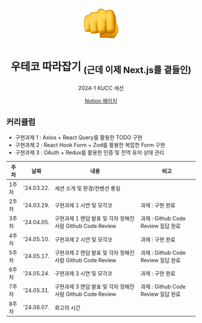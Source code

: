 <div align="center">
  <img src="profile/readme-assets/fist.png" width="100" height="100" />
  <h1>우테코 따라잡기 <sub>(근데 이제 Next.js를 곁들인)<sub></h1>
  <p>2024-1 KUCC 세션<p>
  <a href="https://yopark.notion.site/Next-js-ae89c879b8f948f4a3c841d317fa7849">Notion 페이지</a>
</div>

## 커리큘럼

- 구현과제 1 : Axios + React Query를 활용한 TODO 구현
- 구현과제 2 : React Hook Form + Zod를 활용한 복잡한 Form 구현
- 구현과제 3 : OAuth + Redux를 활용한 인증 및 전역 유저 상태 관리

| 주차  | 날짜       | 내용                                                        | 비고                                |
| ----- | ---------- | ----------------------------------------------------------- | ----------------------------------- |
| 1주차 | '24.03.22. | 세션 소개 및 환경/컨벤션 통일                               |                                     |
| 2주차 | '24.03.29. | 구현과제 1 시연 및 모각코                                   | 과제 : 구현 완료                    |
| 3주차 | '24.04.05. | 구현과제 1 랜덤 발표 및 각자 정해진 사람 Github Code Review | 과제 : Github Code Review 질답 완료 |
| 4주차 | '24.05.10. | 구현과제 2 시연 및 모각코                                   | 과제 : 구현 완료                    |
| 5주차 | '24.05.17. | 구현과제 2 랜덤 발표 및 각자 정해진 사람 Github Code Review | 과제 : Github Code Review 질답 완료 |
| 6주차 | '24.05.24. | 구현과제 3 시연 및 모각코                                   | 과제 : 구현 완료                    |
| 7주차 | '24.05.31. | 구현과제 3 랜덤 발표 및 각자 정해진 사람 Github Code Review | 과제 : Github Code Review 질답 완료 |
| 8주차 | '24.06.07. | 회고의 시간                                                 |                                     |
